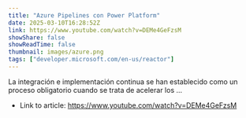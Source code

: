 ```yaml
---
title: "Azure Pipelines con Power Platform"
date: 2025-03-10T16:28:52Z
link: https://www.youtube.com/watch?v=DEMe4GeFzsM
showShare: false
showReadTime: false
thumbnail: images/azure.png
tags: ["developer.microsoft.com/en-us/reactor"]
---
```

La integración e implementación continua se han establecido como un proceso obligatorio cuando se trata de acelerar los ...

- Link to article: https://www.youtube.com/watch?v=DEMe4GeFzsM